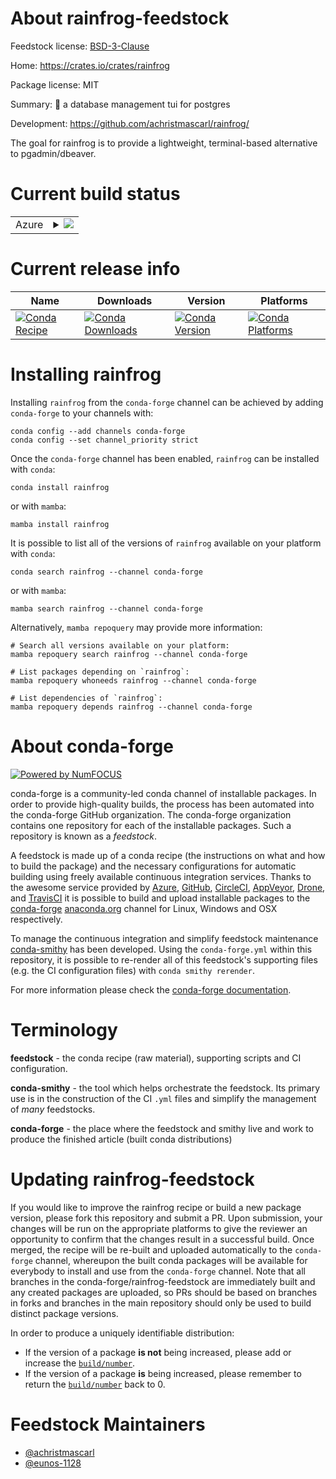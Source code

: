 About rainfrog-feedstock
========================

Feedstock license: [BSD-3-Clause](https://github.com/conda-forge/rainfrog-feedstock/blob/main/LICENSE.txt)

Home: https://crates.io/crates/rainfrog

Package license: MIT

Summary: 🐸 a database management tui for postgres

Development: https://github.com/achristmascarl/rainfrog/

The goal for rainfrog is to provide a lightweight, terminal-based alternative to pgadmin/dbeaver.

Current build status
====================


<table>
    
  <tr>
    <td>Azure</td>
    <td>
      <details>
        <summary>
          <a href="https://dev.azure.com/conda-forge/feedstock-builds/_build/latest?definitionId=25081&branchName=main">
            <img src="https://dev.azure.com/conda-forge/feedstock-builds/_apis/build/status/rainfrog-feedstock?branchName=main">
          </a>
        </summary>
        <table>
          <thead><tr><th>Variant</th><th>Status</th></tr></thead>
          <tbody><tr>
              <td>linux_64</td>
              <td>
                <a href="https://dev.azure.com/conda-forge/feedstock-builds/_build/latest?definitionId=25081&branchName=main">
                  <img src="https://dev.azure.com/conda-forge/feedstock-builds/_apis/build/status/rainfrog-feedstock?branchName=main&jobName=linux&configuration=linux%20linux_64_" alt="variant">
                </a>
              </td>
            </tr><tr>
              <td>linux_aarch64</td>
              <td>
                <a href="https://dev.azure.com/conda-forge/feedstock-builds/_build/latest?definitionId=25081&branchName=main">
                  <img src="https://dev.azure.com/conda-forge/feedstock-builds/_apis/build/status/rainfrog-feedstock?branchName=main&jobName=linux&configuration=linux%20linux_aarch64_" alt="variant">
                </a>
              </td>
            </tr><tr>
              <td>linux_ppc64le</td>
              <td>
                <a href="https://dev.azure.com/conda-forge/feedstock-builds/_build/latest?definitionId=25081&branchName=main">
                  <img src="https://dev.azure.com/conda-forge/feedstock-builds/_apis/build/status/rainfrog-feedstock?branchName=main&jobName=linux&configuration=linux%20linux_ppc64le_" alt="variant">
                </a>
              </td>
            </tr><tr>
              <td>osx_64</td>
              <td>
                <a href="https://dev.azure.com/conda-forge/feedstock-builds/_build/latest?definitionId=25081&branchName=main">
                  <img src="https://dev.azure.com/conda-forge/feedstock-builds/_apis/build/status/rainfrog-feedstock?branchName=main&jobName=osx&configuration=osx%20osx_64_" alt="variant">
                </a>
              </td>
            </tr><tr>
              <td>osx_arm64</td>
              <td>
                <a href="https://dev.azure.com/conda-forge/feedstock-builds/_build/latest?definitionId=25081&branchName=main">
                  <img src="https://dev.azure.com/conda-forge/feedstock-builds/_apis/build/status/rainfrog-feedstock?branchName=main&jobName=osx&configuration=osx%20osx_arm64_" alt="variant">
                </a>
              </td>
            </tr><tr>
              <td>win_64</td>
              <td>
                <a href="https://dev.azure.com/conda-forge/feedstock-builds/_build/latest?definitionId=25081&branchName=main">
                  <img src="https://dev.azure.com/conda-forge/feedstock-builds/_apis/build/status/rainfrog-feedstock?branchName=main&jobName=win&configuration=win%20win_64_" alt="variant">
                </a>
              </td>
            </tr>
          </tbody>
        </table>
      </details>
    </td>
  </tr>
</table>

Current release info
====================

| Name | Downloads | Version | Platforms |
| --- | --- | --- | --- |
| [![Conda Recipe](https://img.shields.io/badge/recipe-rainfrog-green.svg)](https://anaconda.org/conda-forge/rainfrog) | [![Conda Downloads](https://img.shields.io/conda/dn/conda-forge/rainfrog.svg)](https://anaconda.org/conda-forge/rainfrog) | [![Conda Version](https://img.shields.io/conda/vn/conda-forge/rainfrog.svg)](https://anaconda.org/conda-forge/rainfrog) | [![Conda Platforms](https://img.shields.io/conda/pn/conda-forge/rainfrog.svg)](https://anaconda.org/conda-forge/rainfrog) |

Installing rainfrog
===================

Installing `rainfrog` from the `conda-forge` channel can be achieved by adding `conda-forge` to your channels with:

```
conda config --add channels conda-forge
conda config --set channel_priority strict
```

Once the `conda-forge` channel has been enabled, `rainfrog` can be installed with `conda`:

```
conda install rainfrog
```

or with `mamba`:

```
mamba install rainfrog
```

It is possible to list all of the versions of `rainfrog` available on your platform with `conda`:

```
conda search rainfrog --channel conda-forge
```

or with `mamba`:

```
mamba search rainfrog --channel conda-forge
```

Alternatively, `mamba repoquery` may provide more information:

```
# Search all versions available on your platform:
mamba repoquery search rainfrog --channel conda-forge

# List packages depending on `rainfrog`:
mamba repoquery whoneeds rainfrog --channel conda-forge

# List dependencies of `rainfrog`:
mamba repoquery depends rainfrog --channel conda-forge
```


About conda-forge
=================

[![Powered by
NumFOCUS](https://img.shields.io/badge/powered%20by-NumFOCUS-orange.svg?style=flat&colorA=E1523D&colorB=007D8A)](https://numfocus.org)

conda-forge is a community-led conda channel of installable packages.
In order to provide high-quality builds, the process has been automated into the
conda-forge GitHub organization. The conda-forge organization contains one repository
for each of the installable packages. Such a repository is known as a *feedstock*.

A feedstock is made up of a conda recipe (the instructions on what and how to build
the package) and the necessary configurations for automatic building using freely
available continuous integration services. Thanks to the awesome service provided by
[Azure](https://azure.microsoft.com/en-us/services/devops/), [GitHub](https://github.com/),
[CircleCI](https://circleci.com/), [AppVeyor](https://www.appveyor.com/),
[Drone](https://cloud.drone.io/welcome), and [TravisCI](https://travis-ci.com/)
it is possible to build and upload installable packages to the
[conda-forge](https://anaconda.org/conda-forge) [anaconda.org](https://anaconda.org/)
channel for Linux, Windows and OSX respectively.

To manage the continuous integration and simplify feedstock maintenance
[conda-smithy](https://github.com/conda-forge/conda-smithy) has been developed.
Using the ``conda-forge.yml`` within this repository, it is possible to re-render all of
this feedstock's supporting files (e.g. the CI configuration files) with ``conda smithy rerender``.

For more information please check the [conda-forge documentation](https://conda-forge.org/docs/).

Terminology
===========

**feedstock** - the conda recipe (raw material), supporting scripts and CI configuration.

**conda-smithy** - the tool which helps orchestrate the feedstock.
                   Its primary use is in the construction of the CI ``.yml`` files
                   and simplify the management of *many* feedstocks.

**conda-forge** - the place where the feedstock and smithy live and work to
                  produce the finished article (built conda distributions)


Updating rainfrog-feedstock
===========================

If you would like to improve the rainfrog recipe or build a new
package version, please fork this repository and submit a PR. Upon submission,
your changes will be run on the appropriate platforms to give the reviewer an
opportunity to confirm that the changes result in a successful build. Once
merged, the recipe will be re-built and uploaded automatically to the
`conda-forge` channel, whereupon the built conda packages will be available for
everybody to install and use from the `conda-forge` channel.
Note that all branches in the conda-forge/rainfrog-feedstock are
immediately built and any created packages are uploaded, so PRs should be based
on branches in forks and branches in the main repository should only be used to
build distinct package versions.

In order to produce a uniquely identifiable distribution:
 * If the version of a package **is not** being increased, please add or increase
   the [``build/number``](https://docs.conda.io/projects/conda-build/en/latest/resources/define-metadata.html#build-number-and-string).
 * If the version of a package **is** being increased, please remember to return
   the [``build/number``](https://docs.conda.io/projects/conda-build/en/latest/resources/define-metadata.html#build-number-and-string)
   back to 0.

Feedstock Maintainers
=====================

* [@achristmascarl](https://github.com/achristmascarl/)
* [@eunos-1128](https://github.com/eunos-1128/)

